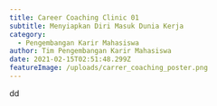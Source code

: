 ```yaml
---
title: Career Coaching Clinic 01
subtitle: Menyiapkan Diri Masuk Dunia Kerja
category:
  - Pengembangan Karir Mahasiswa
author: Tim Pengembangan Karir Mahasiswa
date: 2021-02-15T02:51:48.299Z
featureImage: /uploads/carrer_coaching_poster.png
---
```

dd